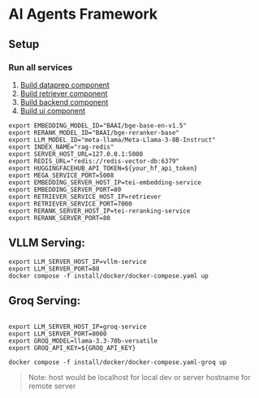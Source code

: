 # AI Agents Framework

## Setup

### Run all services

1. [Build dataprep component](./comps/dataprep/README.md)
2. [Build retriever component](./comps/retriever/README.md)
3. [Build backend component](./comps/README.md)
4. [Build ui component](./design-patterns/rag/README.md)

```
export EMBEDDING_MODEL_ID="BAAI/bge-base-en-v1.5"
export RERANK_MODEL_ID="BAAI/bge-reranker-base"
export LLM_MODEL_ID="meta-llama/Meta-Llama-3-8B-Instruct"
export INDEX_NAME="rag-redis"
export SERVER_HOST_URL=127.0.0.1:5008
export REDIS_URL="redis://redis-vector-db:6379"
export HUGGINGFACEHUB_API_TOKEN=${your_hf_api_token}
export MEGA_SERVICE_PORT=5008
export EMBEDDING_SERVER_HOST_IP=tei-embedding-service
export EMBEDDING_SERVER_PORT=80
export RETRIEVER_SERVICE_HOST_IP=retriever
export RETRIEVER_SERVICE_PORT=7000 
export RERANK_SERVER_HOST_IP=tei-reranking-service
export RERANK_SERVER_PORT=80 
```

## VLLM Serving:
```
export LLM_SERVER_HOST_IP=vllm-service
export LLM_SERVER_PORT=80
docker compose -f install/docker/docker-compose.yaml up
```


## Groq Serving: 
```

export LLM_SERVER_HOST_IP=groq-service
export LLM_SERVER_PORT=8000
export GROQ_MODEL=llama-3.3-70b-versatile
export GROQ_API_KEY=${GROQ_API_KEY}

docker compose -f install/docker/docker-compose.yaml-groq up
```

> Note: host would be localhost for local dev or server hostname for remote server


